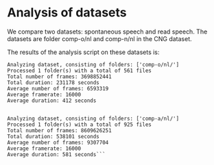 # Analysis of datasets
We compare two datasets: spontaneous speech and read speech. The datasets
are folder comp-o/nl and comp-n/nl in the CNG dataset.

The results of the analysis script on these datasets is:

```
Analyzing dataset, consisting of folders: ['comp-o/nl/']
Processed 1 folder(s) with a total of 561 files
Total number of frames: 3698852441
Total duration: 231178 seconds
Average number of frames: 6593319
Average framerate: 16000
Average duration: 412 seconds


Analyzing dataset, consisting of folders: ['comp-a/nl/']
Processed 1 folder(s) with a total of 925 files
Total number of frames: 8609626251
Total duration: 538101 seconds
Average number of frames: 9307704
Average framerate: 16000
Average duration: 581 seconds```
